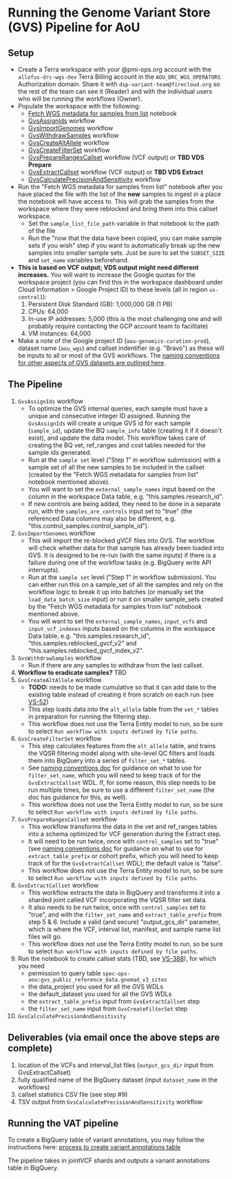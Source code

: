 # Running the Genome Variant Store (GVS) Pipeline for AoU

## Setup
- Create a Terra workspace with your @pmi-ops.org account with the `allofus-drc-wgs-dev` Terra Billing account in the `AOU_DRC_WGS_OPERATORS` Authorization domain. Share it with `dsp-variant-team@firecloud.org` so the rest of the team can see it (Reader) and with the individual users who will be running the workflows (Owner).
- Populate the workspace with the following:
  - [Fetch WGS metadata for samples from list](http://app.terra.bio/#workspaces/allofus-drc-wgs-dev/GVS%20AoU%20WGS%20Charlie/notebooks/launch/Fetch%20WGS%20metadata%20for%20samples%20from%20list.ipynb) notebook
  - [GvsAssignIds](https://dockstore.org/my-workflows/github.com/broadinstitute/gatk/GvsAssignIds) workflow
  - [GvsImportGenomes](https://dockstore.org/my-workflows/github.com/broadinstitute/gatk/GvsImportGenomes) workflow
  - [GvsWithdrawSamples](https://dockstore.org/my-workflows/github.com/broadinstitute/gatk/GvsWithdrawSamples) workflow
  - [GvsCreateAltAllele](https://dockstore.org/my-workflows/github.com/broadinstitute/gatk/GvsCreateAltAllele) workflow
  - [GvsCreateFilterSet](https://dockstore.org/my-workflows/github.com/broadinstitute/gatk/GvsCreateFilterSet) workflow
  - [GvsPrepareRangesCallset](https://dockstore.org/my-workflows/github.com/broadinstitute/gatk/GvsPrepareRangesCallset) workflow (VCF output) or **TBD VDS Prepare** 
  - [GvsExtractCallset](https://dockstore.org/my-workflows/github.com/broadinstitute/gatk/GvsExtractCallset) workflow (VCF output) or **TBD VDS Extract**
  - [GvsCalculatePrecisionAndSensitivity](https://dockstore.org/workflows/github.com/broadinstitute/gatk/GvsCalculatePrecisionAndSensitivity) workflow
- Run the "Fetch WGS metadata for samples from list" notebook after you have placed the file with the list of the **new** samples to ingest in a place the notebook will have access to.  This will grab the samples from the workspace where they were reblocked and bring them into this callset workspace.
  - Set the `sample_list_file_path` variable in that notebook to the path of the file
  - Run the "now that the data have been copied, you can make sample sets if you wish" step if you want to automatically break up the new samples into smaller sample sets.  Just be sure to set the `SUBSET_SIZE` and `set_name` variables beforehand.
- **This is based on VCF output; VDS output might need different increases.** You will want to increase the Google quotas for the workspace project (you can find this in the workspace dashboard under Cloud Information > Google Project ID) to these levels (all in region `us-central1`):
    1. Persistent Disk Standard (GB): 1,000,000 GB (1 PB)
    2. CPUs: 64,000
    3. In-use IP addresses: 5,000 (this is the most challenging one and will probably require contacting the GCP account team to facilitate)
    4. VM instances: 64,000
- Make a note of the Google project ID (`aou-genomics-curation-prod`), dataset name (`aou_wgs`) and callset indentifier (e.g. "Bravo") as these will be inputs to all or most of the GVS workflows. The [naming conventions for other aspects of GVS datasets are outlined here](https://docs.google.com/document/d/1pNtuv7uDoiOFPbwe4zx5sAGH7MyxwKqXkyrpNmBxeow).

## The Pipeline
1. `GvsAssignIds` workflow
   - To optimize the GVS internal queries, each sample must have a unique and consecutive integer ID assigned. Running the `GvsAssignIds` will create a unique GVS id for each sample (`sample_id`), update the BQ `sample_info` table (creating it if it doesn't exist), and update the data model. This workflow takes care of creating the BQ vet, ref_ranges and cost tables needed for the sample ids generated.
   - Run at the `sample set` level ("Step 1" in workflow submission) with a sample set of all the new samples to be included in the callset (created by the "Fetch WGS metadata for samples from list" notebook mentioned above).
   - You will want to set the `external_sample_names` input based on the column in the workspace Data table, e.g. "this.samples.research_id".
   - If new controls are being added, they need to be done in a separate run, with the `samples_are_controls` input set to "true" (the referenced Data columns may also be different, e.g. "this.control_samples.control_sample_id").
2. `GvsImportGenomes` workflow
   - This will import the re-blocked gVCF files into GVS. The workflow will check whether data for that sample has already been loaded into GVS. It is designed to be re-run (with the same inputs) if there is a failure during one of the workflow tasks (e.g. BigQuery write API interrupts).
   - Run at the `sample set` level ("Step 1" in workflow submission).  You can either run this on a sample_set of all the samples and rely on the workflow logic to break it up into batches (or manually set the `load_data_batch_size` input) or run it on smaller sample_sets created by the "Fetch WGS metadata for samples from list" notebook mentioned above.  
   - You will want to set the `external_sample_names`, `input_vcfs` and `input_vcf_indexes` inputs based on the columns in the workspace Data table, e.g. "this.samples.research_id", "this.samples.reblocked_gvcf_v2" and "this.samples.reblocked_gvcf_index_v2".
3. `GvsWithdrawSamples` workflow
   - Run if there are any samples to withdraw from the last callset.
4. **Workflow to eradicate samples?** TBD
5. `GvsCreateAltAllele` workflow
   - **TODO:** needs to be made cumulative so that it can add date to the existing table instead of creating it from scratch on each run (see [VS-52](https://broadworkbench.atlassian.net/browse/VS-52))
   - This step loads data into the `alt_allele` table from the `vet_*` tables in preparation for running the filtering step.
   - This workflow does not use the Terra Entity model to run, so be sure to select `Run workflow with inputs defined by file paths`.
6. `GvsCreateFilterSet` workflow
   - This step calculates features from the `alt_allele` table, and trains the VQSR filtering model along with site-level QC filters and loads them into BigQuery into a series of `filter_set_*` tables.
   - See [naming conventions doc](https://docs.google.com/document/d/1pNtuv7uDoiOFPbwe4zx5sAGH7MyxwKqXkyrpNmBxeow) for guidance on what to use for `filter_set_name`, which you will need to keep track of for the `GvsExtractCallset` WDL. If, for some reason, this step needs to be run multiple times, be sure to use a different `filter_set_name` (the doc has guidance for this, as well).
   - This workflow does not use the Terra Entity model to run, so be sure to select `Run workflow with inputs defined by file paths`.
7. `GvsPrepareRangesCallset` workflow
   - This workflow transforms the data in the vet and ref_ranges tables into a schema optimized for VCF generation during the Extract step.
   - It will need to be run twice, once with `control_samples` set to "true" (see [naming conventions doc](https://docs.google.com/document/d/1pNtuv7uDoiOFPbwe4zx5sAGH7MyxwKqXkyrpNmBxeow) for guidance on what to use for `extract_table_prefix` or cohort prefix, which you will need to keep track of for the `GvsExtractCallset` WDL); the default value is "false".
   - This workflow does not use the Terra Entity model to run, so be sure to select `Run workflow with inputs defined by file paths`.
8. `GvsExtractCallset` workflow
   - This workflow extracts the data in BigQuery and transforms it into a sharded joint called VCF incorporating the VQSR filter set data.
   - It also needs to be run twice, once with `control_samples` set to "true", and with the `filter_set_name` and `extract_table_prefix` from step 5 & 6.  Include a valid (and secure) "output_gcs_dir" parameter, which is where the VCF, interval list, manifest, and sample name list files will go.
   - This workflow does not use the Terra Entity model to run, so be sure to select `Run workflow with inputs defined by file paths`.
9. Run the notebook to create callset stats (TBD, see [VS-388](https://broadworkbench.atlassian.net/browse/VS-388)), for which you need
    - permission to query table `spec-ops-aou:gvs_public_reference_data.gnomad_v3_sites`
    - the data_project you used for all the GVS WDLs
    - the default_dataset you used for all the GVS WDLs
    - the `extract_table_prefix` input from `GvsExtractCallset` step
    - the `filter_set_name` input from `GvsCreateFilterSet` step
10.  `GvsCalculatePrecisionAndSensitivity` 

## Deliverables (via email once the above steps are complete)
1. location of the VCFs and interval_list files (`output_gcs_dir` input from GvsExtractCallset)
2. fully qualified name of the BigQuery dataset (input `dataset_name` in the workflows)
3. callset statistics CSV file (see step #9)
4. TSV output from `GvsCalculatePrecisionAndSensitivity` workflow

## Running the VAT pipeline
To create a BigQuery table of variant annotations, you may follow the instructions here:
[process to create variant annotations table](variant_annotations_table/README.md)

The pipeline takes in jointVCF shards and outputs a variant annotations table in BigQuery.




